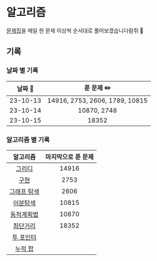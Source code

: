 # 알고리즘

[문제집](https://github.com/tony9402/baekjoon/tree/main#%EA%B0%81-%EC%95%8C%EA%B3%A0%EB%A6%AC%EC%A6%98-%EB%AC%B8%EC%A0%9C%EC%A7%91)을 매일 한 문제 이상씩 순서대로 풀어보겠습니다람쥐 🐹

## 기록

### 날짜 별 기록

| 날짜 📅  |           푼 문제 ✏️           |
| :------: | :----------------------------: |
| 23-10-13 | 14916, 2753, 2606, 1789, 10815 |
| 23-10-14 |          10870, 2748           |
| 23-10-15 |             18352              |

### 알고리즘 별 기록

|                                      알고리즘                                      | 마지막으로 푼 문제 |
| :--------------------------------------------------------------------------------: | :----------------: |
|          [그리디](https://github.com/tony9402/baekjoon/tree/main/greedy)           |       14916        |
|       [구현](https://github.com/tony9402/baekjoon/tree/main/implementation)        |        2753        |
|   [그래프 탐색](https://github.com/tony9402/baekjoon/tree/main/graph_traversal)    |        2606        |
|      [이분탐색](https://github.com/tony9402/baekjoon/tree/main/binary_search)      |       10815        |
| [동적계획법](https://github.com/tony9402/baekjoon/tree/main/dynamic_programming_1) |       10870        |
|      [최단거리](https://github.com/tony9402/baekjoon/tree/main/shortest_path)      |       18352        |
|      [투 포인터](https://github.com/tony9402/baekjoon/tree/main/two_pointer)       |                    |
|        [누적 합](https://github.com/tony9402/baekjoon/tree/main/prefix_sum)        |
